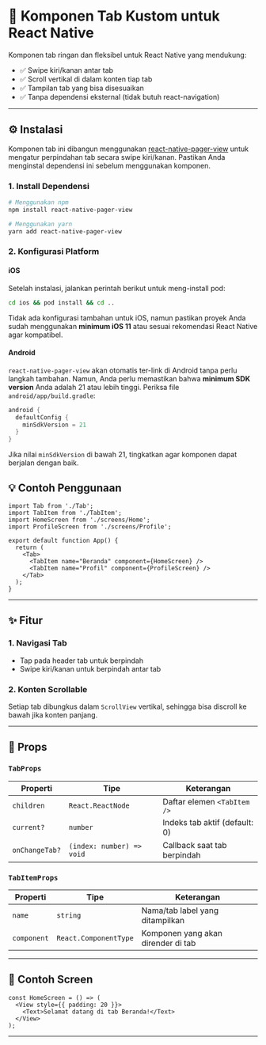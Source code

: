 # 📱 Komponen Tab Kustom untuk React Native

Komponen tab ringan dan fleksibel untuk React Native yang mendukung:

- ✅ Swipe kiri/kanan antar tab
- ✅ Scroll vertikal di dalam konten tiap tab
- ✅ Tampilan tab yang bisa disesuaikan
- ✅ Tanpa dependensi eksternal (tidak butuh react-navigation)

---

## ⚙️ Instalasi

Komponen tab ini dibangun menggunakan [react-native-pager-view](https://github.com/callstack/react-native-pager-view) untuk mengatur perpindahan tab secara swipe kiri/kanan.
Pastikan Anda menginstal dependensi ini sebelum menggunakan komponen.

### 1. Install Dependensi

```sh
# Menggunakan npm
npm install react-native-pager-view

# Menggunakan yarn
yarn add react-native-pager-view
```

### 2. Konfigurasi Platform

#### iOS

Setelah instalasi, jalankan perintah berikut untuk meng-install pod:

```sh
cd ios && pod install && cd ..
```

Tidak ada konfigurasi tambahan untuk iOS, namun pastikan proyek Anda sudah menggunakan **minimum iOS 11** atau sesuai rekomendasi React Native agar kompatibel.

#### Android

`react-native-pager-view` akan otomatis ter-link di Android tanpa perlu langkah tambahan.
Namun, Anda perlu memastikan bahwa **minimum SDK version** Anda adalah 21 atau lebih tinggi.
Periksa file `android/app/build.gradle`:

```gradle
android {
  defaultConfig {
    minSdkVersion = 21
  }
}
```

Jika nilai `minSdkVersion` di bawah 21, tingkatkan agar komponen dapat berjalan dengan baik.

## 💡 Contoh Penggunaan

```tsx
import Tab from './Tab';
import TabItem from './TabItem';
import HomeScreen from './screens/Home';
import ProfileScreen from './screens/Profile';

export default function App() {
  return (
    <Tab>
      <TabItem name="Beranda" component={HomeScreen} />
      <TabItem name="Profil" component={ProfileScreen} />
    </Tab>
  );
}
```

---

## ✨ Fitur

### 1. Navigasi Tab

- Tap pada header tab untuk berpindah
- Swipe kiri/kanan untuk berpindah antar tab

### 2. Konten Scrollable

Setiap tab dibungkus dalam `ScrollView` vertikal, sehingga bisa discroll ke bawah jika konten panjang.

---

## 🧩 Props

### `TabProps`

| Properti       | Tipe                      | Keterangan                    |
| -------------- | ------------------------- | ----------------------------- |
| `children`     | `React.ReactNode`         | Daftar elemen `<TabItem />`   |
| `current?`     | `number`                  | Indeks tab aktif (default: 0) |
| `onChangeTab?` | `(index: number) => void` | Callback saat tab berpindah   |

### `TabItemProps`

| Properti    | Tipe                  | Keterangan                         |
| ----------- | --------------------- | ---------------------------------- |
| `name`      | `string`              | Nama/tab label yang ditampilkan    |
| `component` | `React.ComponentType` | Komponen yang akan dirender di tab |

---

## 🧪 Contoh Screen

```tsx
const HomeScreen = () => (
  <View style={{ padding: 20 }}>
    <Text>Selamat datang di tab Beranda!</Text>
  </View>
);
```

---
